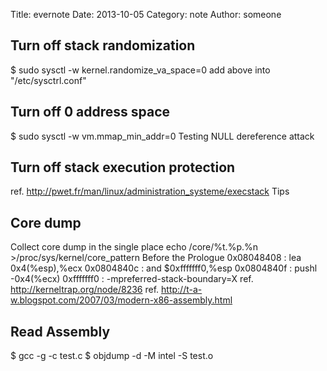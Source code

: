 Title: evernote
Date: 2013-10-05
Category: note
Author: someone

## Turn off stack randomization
$ sudo sysctl -w kernel.randomize_va_space=0
add above into "/etc/sysctrl.conf"
## Turn off 0 address space
$ sudo sysctl -w vm.mmap_min_addr=0
Testing NULL dereference attack
## Turn off stack execution protection
ref. http://pwet.fr/man/linux/administration_systeme/execstack
Tips

## Core dump
Collect core dump in the single place
echo /core/%t.%p.%n >/proc/sys/kernel/core_pattern
Before the Prologue
0x08048408 :    lea    0x4(%esp),%ecx
0x0804840c :    and    $0xfffffff0,%esp
0x0804840f :    pushl  -0x4(%ecx)
0xfffffff0 : -mpreferred-stack-boundary=X
ref. http://kerneltrap.org/node/8236
ref. http://t-a-w.blogspot.com/2007/03/modern-x86-assembly.html
## Read Assembly
$ gcc -g -c test.c
$ objdump -d -M intel -S test.o

